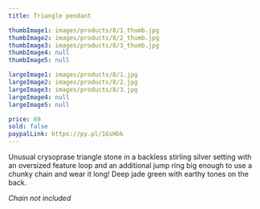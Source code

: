 ```yaml
---
title: Triangle pendant

thumbImage1: images/products/8/1_thumb.jpg
thumbImage2: images/products/8/2_thumb.jpg
thumbImage3: images/products/8/3_thumb.jpg
thumbImage4: null
thumbImage5: null

largeImage1: images/products/8/1.jpg
largeImage2: images/products/8/2.jpg
largeImage3: images/products/8/3.jpg
largeImage4: null
largeImage5: null

price: 69
sold: false
paypalLink: https://py.pl/1GsHbk
---
```


Unusual crysoprase triangle stone in a backless stirling silver setting with an oversized feature loop and an additional jump ring big enough to use a chunky chain and wear it long! Deep jade green with earthy tones on the back.

*Chain not included*